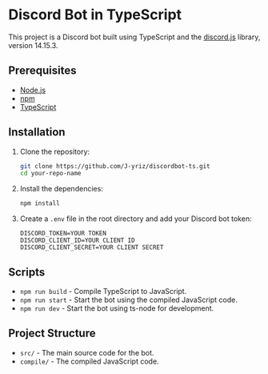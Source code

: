 # Discord Bot in TypeScript

This project is a Discord bot built using TypeScript and the [discord.js](https://discord.js.org/#/) library, version 14.15.3.

## Prerequisites

- [Node.js](https://nodejs.org/)
- [npm](https://www.npmjs.com/)
- [TypeScript](https://www.typescriptlang.org/)

## Installation

1. Clone the repository:

    ```sh
    git clone https://github.com/J-yriz/discordbot-ts.git
    cd your-repo-name
    ```

2. Install the dependencies:

    ```sh
    npm install
    ```

3. Create a `.env` file in the root directory and add your Discord bot token:

    ```env
    DISCORD_TOKEN=YOUR TOKEN
    DISCORD_CLIENT_ID=YOUR CLIENT ID
    DISCORD_CLIENT_SECRET=YOUR CLIENT SECRET
    ```

## Scripts

- `npm run build` - Compile TypeScript to JavaScript.
- `npm run start` - Start the bot using the compiled JavaScript code.
- `npm run dev` - Start the bot using ts-node for development.

## Project Structure

- `src/` - The main source code for the bot.
- `compile/` - The compiled JavaScript code.

